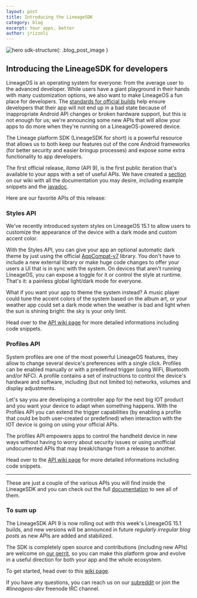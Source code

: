 ```yaml
---
layout: post
title: Introducing the LineageSDK
category: blog
excerpt: Your apps, better
author: jrizzoli
---
```


![hero sdk-structure]({{site.baseurl}}/images/2018-03-20/lineagesdk-hero.png){: .blog_post_image }

## Introducing the LineageSDK for developers

LineageOS is an operating system for everyone: from the average user to the advanced developer.
While users have a giant playground in their hands with many customization options, we also want to make
LineageOS a fun place for developers. The [standards for official builds](https://github.com/LineageOS/charter/blob/master/device-support-requirements.md) help ensure developers that their app will not end up in a bad state because of
inappropriate Android API changes or broken hardware support, but this is not enough for us; we're announcing some new APIs that will allow your
apps to do more when they're running on a LineageOS-powered device.

The Lineage platform SDK (LineageSDK for short) is a powerful resource that allows us to both keep our features out
of the core Android frameworks (for better security and easier bringup processes) and expose some
extra functionality to app developers.

The first official release, _Ilama_ (API 9), is the first public iteration that's available to
your apps with a set of useful APIs. We have created a [section](https://wiki.lineageos.org/sdk) on our wiki with all
the documentation you may desire, including example snippets and the [javadoc](https://lineageos.github.io/android_lineage-sdk).

Here are our favorite APIs of this release:

### Styles API

We've recently introduced system styles on LineageOS 15.1 to allow users to customize the appearance
of the device with a dark mode and custom accent color.

With the Styles API, you can give your app an optional automatic dark theme by just using the
official [AppCompat-v7](https://developer.android.com/topic/libraries/support-library/packages.html#v7-appcompat) library. You don't have to include a new external library or make huge code changes to offer your
users a UI that is in sync with the system. On devices that aren't running LineageOS, you can expose a toggle for it
or control the style at runtime. That's it: a painless global light/dark mode for everyone.

What if you want your app to theme the system instead? A music player could tune the accent colors of the system
based on the album art, or your weather app could set a dark mode when the weather is bad and light when the sun is shining bright: the sky is your only limit.

Head over to the [API wiki page](https://wiki.lineageos.org/sdk/api/styles) for more detailed informations including code snippets.

### Profiles API

System profiles are one of the most powerful LineageOS features, they allow to change several device's preferences with a
single click. Profiles can be enabled manually or with a predefined trigger (using WiFi, Bluetooth and/or NFC).
A profile contains a set of instructions to control the device's hardware and software, including (but not limited to) networks, volumes and display adjustments.

Let's say you are developing a controller app for the next big IOT product and you want your device to adapt when something happens.
With the Profiles API you can extend the trigger capabilities (by enabling a profile that could be both user-created or predefined) when interaction with the IOT device is going on using your official APIs.

The profiles API empowers apps to control the handheld device in new ways without having to worry about security issues or using
unofficial undocumented APIs that may break/change from a release to another.

Head over to the [API wiki page](https://wiki.lineageos.org/sdk/api/profiles) for more detailed informations including code snippets.

----

These are just a couple of the various APIs you will find inside the LineageSDK and you can check out the full [documentation](https://lineageos.github.io/android_lineage-sdk) to see all of them.

### To sum up

The LineageSDK API 9 is now rolling out with this week's LineageOS 15.1 builds, and new versions will be announced in future _regularly irregular blog posts_ as new APIs are added and stabilized.

The SDK is completely open source and contributions (including new APIs) are welcome on [our gerrit](https://wiki.lineageos.org/submitting-patch-howto.html), so you can make this platform grow and evolve
in a useful direction for both your app and the whole ecosystem.

To get started, head over to this [wiki page](https://wiki.lineageos.org/sdk/add-to-your-app.html).

If you have any questions, you can reach us on our [subreddit](https://www.reddit.com/r/LineageOS/) or join the _#lineageos-dev_ freenode IRC channel.
